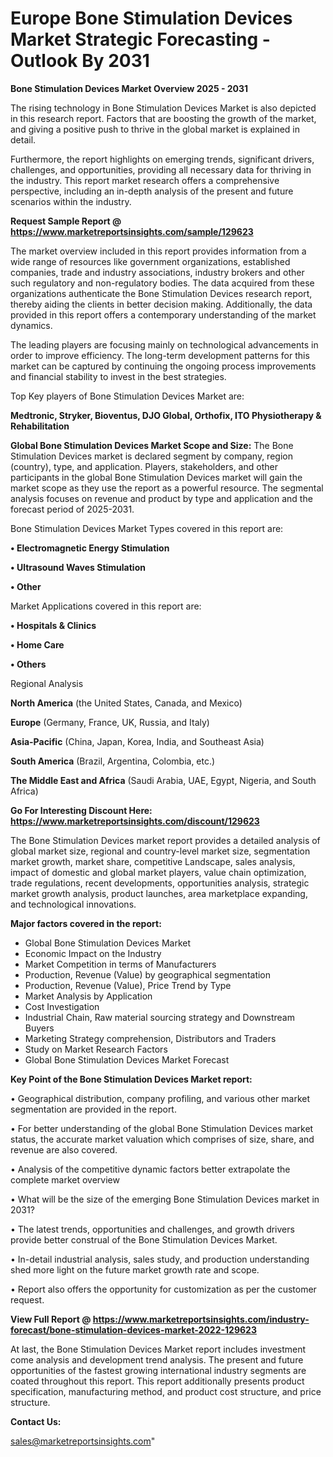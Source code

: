 # Europe Bone Stimulation Devices Market Strategic Forecasting - Outlook By 2031

<Strong> Bone Stimulation Devices Market Overview 2025 - 2031</strong>

The rising technology in Bone Stimulation Devices Market is also depicted in this research report. Factors that are boosting the growth of the market, and giving a positive push to thrive in the global market is explained in detail.

Furthermore, the report highlights on emerging trends, significant drivers, challenges, and opportunities, providing all necessary data for thriving in the industry. This report market research offers a comprehensive perspective, including an in-depth analysis of the present and future scenarios within the industry.

<strong>Request Sample Report @ <a href=https://www.marketreportsinsights.com/sample/129623>https://www.marketreportsinsights.com/sample/129623</a></strong>

The market overview included in this report provides information from a wide range of resources like government organizations, established companies, trade and industry associations, industry brokers and other such regulatory and non-regulatory bodies. The data acquired from these organizations authenticate the Bone Stimulation Devices research report, thereby aiding the clients in better decision making. Additionally, the data provided in this report offers a contemporary understanding of the market dynamics.

The leading players are focusing mainly on technological advancements in order to improve efficiency. The long-term development patterns for this market can be captured by continuing the ongoing process improvements and financial stability to invest in the best strategies.

Top Key players of Bone Stimulation Devices Market are:

<strong>Medtronic, Stryker, Bioventus, DJO Global, Orthofix, ITO Physiotherapy & Rehabilitation</strong>

<strong><b>Global Bone Stimulation Devices Market Scope and Size:</b></strong>
The Bone Stimulation Devices market is declared segment by company, region (country), type, and application. Players, stakeholders, and other participants in the global Bone Stimulation Devices market will gain the market scope as they use the report as a powerful resource. The segmental analysis focuses on revenue and product by type and application and the forecast period of 2025-2031.

Bone Stimulation Devices Market Types covered in this report are:

<strong>• Electromagnetic Energy Stimulation

• Ultrasound Waves Stimulation

• Other</strong>

Market Applications covered in this report are:

<strong>• Hospitals & Clinics

• Home Care

• Others</strong> 

Regional Analysis

<strong>North America</strong> (the United States, Canada, and Mexico)

<strong>Europe</strong> (Germany, France, UK, Russia, and Italy)

<strong>Asia-Pacific</strong> (China, Japan, Korea, India, and Southeast Asia)

<strong>South America</strong> (Brazil, Argentina, Colombia, etc.)

<strong>The Middle East and Africa</strong> (Saudi Arabia, UAE, Egypt, Nigeria, and South Africa)

<strong>Go For Interesting Discount Here: <a href=https://www.marketreportsinsights.com/discount/129623>https://www.marketreportsinsights.com/discount/129623</a></strong>

The Bone Stimulation Devices market report provides a detailed analysis of global market size, regional and country-level market size, segmentation market growth, market share, competitive Landscape, sales analysis, impact of domestic and global market players, value chain optimization, trade regulations, recent developments, opportunities analysis, strategic market growth analysis, product launches, area marketplace expanding, and technological innovations.

<strong><b>Major factors covered in the report:</b></strong>
<ul>
  <li>Global Bone Stimulation Devices Market </li>
  <li>Economic Impact on the Industry</li>
  <li>Market Competition in terms of Manufacturers</li>
  <li>Production, Revenue (Value) by geographical segmentation</li>
  <li>Production, Revenue (Value), Price Trend by Type</li>
  <li>Market Analysis by Application</li>
  <li>Cost Investigation</li>
  <li>Industrial Chain, Raw material sourcing strategy and Downstream Buyers</li>
  <li>Marketing Strategy comprehension, Distributors and Traders</li>
  <li>Study on Market Research Factors</li>
  <li>Global Bone Stimulation Devices Market Forecast</li>
</ul>

<strong><b>Key Point of the Bone Stimulation Devices Market report:</b></strong>

• Geographical distribution, company profiling, and various other market segmentation are provided in the report.

• For better understanding of the global Bone Stimulation Devices market status, the accurate market valuation which comprises of size, share, and revenue are also covered.

• Analysis of the competitive dynamic factors better extrapolate the complete market overview

• What will be the size of the emerging Bone Stimulation Devices market in 2031?

• The latest trends, opportunities and challenges, and growth drivers provide better construal of the Bone Stimulation Devices Market.

• In-detail industrial analysis, sales study, and production understanding shed more light on the future market growth rate and scope.

• Report also offers the opportunity for customization as per the customer request.

<strong><b>View Full Report @ <a href=https://www.marketreportsinsights.com/industry-forecast/bone-stimulation-devices-market-2022-129623>https://www.marketreportsinsights.com/industry-forecast/bone-stimulation-devices-market-2022-129623</a></b></strong>


At last, the Bone Stimulation Devices Market report includes investment come analysis and development trend analysis. The present and future opportunities of the fastest growing international industry segments are coated throughout this report. This report additionally presents product specification, manufacturing method, and product cost structure, and price structure.

<strong>Contact Us:</strong>

sales@marketreportsinsights.com"
